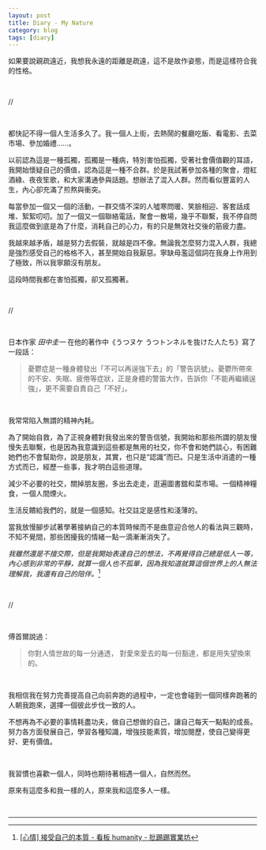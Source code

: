 ```yaml
---
layout: post
title: Diary - My Nature
category: blog
tags: [diary]
---
```


如果要說親疏遠近，我想我永遠的距離是疏遠，這不是故作姿態，而是這樣符合我的性格。

<br>

 //

<br>

都快記不得一個人生活多久了。我一個人上街，去熱鬧的餐廳吃飯、看電影、去菜市場、參加婚禮……。

以前認為這是一種孤獨，孤獨是一種病，特別害怕孤獨，受著社會價值觀的耳語，我開始懷疑自己的價值，認為這是一種不合群。於是我試著參加各種的聚會，燈紅酒綠、夜夜笙歌，和大家溝通參與話題。想辦法了混入人群。然而看似豐富的人生，內心卻充滿了煎熬與衝突。

每當參加一個又一個的活動，一群交情不深的人噓寒問暖、笑臉相迎、客套話成堆、絮絮叨叨。加了一個又一個聯絡電話，聚會一散場，幾乎不聯繫，我不停自問我這麼做到底是為了什麼，消耗自己的心力，有的只是無效社交後的筋疲力盡。

我越來越矛盾，越是努力去假裝，就越是四不像。無論我怎麼努力混入人群，我總是強烈感受自己的格格不入，甚至開始自我厭惡。寧缺毋濫這個詞在我身上作用到了極致，所以我寧願沒有朋友。

這段時間我都在害怕孤獨，卻又孤獨著。

<br>

//

<br>

日本作家 *田中圭一* 在他的著作中《うつヌケ うつトンネルを抜けた人たち》寫了一段話：

> 憂鬱症是一種身體發出「不可以再逞強下去」的「警告訊號」。憂鬱所帶來的不安、失眠、疲倦等症狀，正是身體的警笛大作，告訴你「不能再繼續逞強」，更不需要自責自己「不好」。

<br>

我常常陷入無謂的精神內耗。

為了開始自救，為了正視身體對我發出來的警告信號，我開始和那些所謂的朋友慢慢失去聯繫，也是因為我意識到這些都是無用的社交，你不會和她們談心，有困難她們也不會幫助你，說是朋友，其實，也只是“認識”而已。只是生活中消遣的一種方式而已，經歷一些事，我才明白這些道理。

減少不必要的社交，關掉朋友圈，多出去走走，逛遍圖書舘和菜市場。一個精神糧食，一個人間煙火。

生活反饋給我們的，就是一個感知。社交註定是感性和淺薄的。

當我放慢腳步試著學著接納自己的本質時候而不是曲意迎合他人的看法與三觀時，不知不覺間，那些困擾我的情緒一點一滴漸漸消失了。

*我雖然還是不擅交際，但是我開始表達自己的想法，不再覺得自己總是低人一等，內心感到非常的平靜，就算一個人也不孤單，因為我知道就算這個世界上的人無法理解我，我還有自己的陪伴。*[^1]

<br>

//

<br>

傅首爾說過：

> 你對人情世故的每一分通透， 對愛來愛去的每一份豁達，都是用失望換來的。

<br>

我相信我在努力完善提高自己向前奔跑的過程中，一定也會碰到一個同樣奔跑著的人朝我跑來，選擇一個彼此步伐一致的人。

不想再為不必要的事情耗盡功夫，做自己想做的自己，讓自己每天一點點的成長。努力各方面發展自己，學習各種知識，增強技能素質，增加閱歷，使自己變得更好、更有價值。

<br>

我習慣也喜歡一個人，同時也期待著相遇一個人，自然而然。

原來有這麼多和我一樣的人，原來我和這麼多人一樣。

<br>

[^1]: [[心情] 接受自己的本質 - 看板 humanity - 批踢踢實業坊](https://www.ptt.cc/bbs/humanity/M.1526490365.A.63A.html)

---